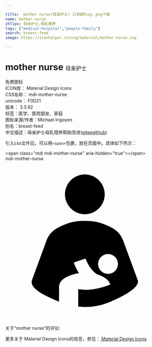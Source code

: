 ```yaml
---

title:  mother nurse(母亲护士) ICON转svg、png下载
name: mother-nurse
zhTips: 母亲护士,母乳喂养
tags: ["medical-hospital","people-family"]
search: breast-feed
image: https://iconhelper.cn/svg/material/mother-nurse.svg

---
```


# mother nurse  <small style="font-size: 60%;font-weight: 100">母亲护士</small>


<div class="detail-page">
<p>
<span><span class="badge-success badge">免费图标</span> </span>
<br/>
<span>
ICON库：
<span class="badge-secondary badge">Material Design Icons</span> 
</span>
<br/>
<span>
CSS名称：
<span class="badge-secondary badge">mdi-mother-nurse</span> 
</span>
<br/>
<span>
unicode：
<span class="badge-secondary badge">F0D21</span> 
<copy-btn content='F0D21' btn-title=""></copy-btn>
<copy-btn :content='String.fromCodePoint(parseInt("F0D21", 16))' btn-title="复制U"></copy-btn>
</span>
<br/>
<span>
版本：
<span class="badge-secondary badge">3.3.92</span> 
</span><br/><span>标签：<span class="badge-light badge"><router-link to="/tags/medical-hospital.html">医学、医院</router-link></span><span class="badge-light badge"><router-link to="/tags/people-family.html">朋友、家庭</router-link></span></span>
<br/>
<span>图标来源/作者：<span class="badge-light badge">Michael Irigoyen</span></span> 
<br/>
<span>别名：<span class="badge-light badge">breast-feed</span></span><br/><span class="zh-detail">中文描述：<span class="badge-primary badge">母亲护士</span><span class="badge-primary badge">母乳喂养</span><span class="help-link"><span>帮助改进</span>(<a href="https://gitee.com/liuwave/icon-helper/edit/master/json/material/mother-nurse.json" target="_blank" rel="noopener noreferrer">gitee</a><a href="https://github.com/liuwave/icon-helper/edit/master/json/material/mother-nurse.json" target="_blank" rel="noopener noreferrer">github</a></span>)</span><br/>
</p>
</div>
<div class="alert alert-dark">
  <i class="mdi mdi-mother-nurse mdi-48px"></i>
  <i class="mdi mdi-mother-nurse mdi-36px"></i>
  <i class="mdi mdi-mother-nurse mdi-24px"></i>
  <i class="mdi mdi-mother-nurse mdi-18px"></i>
</div>
<div>
  <p>引入css文件后，可以用<code>&lt;span&gt;</code>包裹，放在页面中。具体如下所示：    
  </p>
  <div class="alert alert-primary" style="font-size: 14px">
    &lt;span class="mdi mdi-mother-nurse" aria-hidden="true"&gt;&lt;/span&gt;
    <copy-btn content='<span class="mdi mdi-mother-nurse" aria-hidden="true"></span>'></copy-btn>
  </div>
  <div class="alert alert-secondary">
    <i class="mdi mdi-mother-nurse"
    style="font-size: 24px"
    aria-hidden="true"></i> mdi-mother-nurse
    <copy-btn content="mdi-mother-nurse" btn-title="复制图标名称"></copy-btn>
  </div>
</div>
<div id="svg" class="svg-wrap">
<svg xmlns="http://www.w3.org/2000/svg" viewBox="0 0 24 24"><path d="M12,2A3,3 0 0,1 15,5A3,3 0 0,1 12,8A3,3 0 0,1 9,5A3,3 0 0,1 12,2M20,18L18,12.56C17.65,11.57 17.34,10.71 16,10C14.62,9.3 13.62,9 12,9C10.37,9 9.38,9.3 8,10C6.66,10.71 6.35,11.57 6,12.56L4,18C3.68,19.35 6.36,20.44 8.11,21.19V19C8.11,18.05 8.97,17.38 10.69,16.97C10.85,16.93 11,16.91 11.12,16.89C10.58,16.07 10.36,15.34 10.34,15.28L12.11,14.68C12.12,14.7 12.63,16.27 13.84,17.06C14.05,17.13 14.26,17.21 14.46,17.3C15.23,17.64 15.69,18.08 15.84,18.61C14.5,19.14 13.22,19.41 12,19.41L11,19.31V21.94L12,22C13.37,22 14.67,21.72 15.89,21.19C17.64,20.44 20.25,19.13 20,18M15.5,17A1.5,1.5 0 0,1 14,15.5A1.5,1.5 0 0,1 15.5,14A1.5,1.5 0 0,1 17,15.5A1.5,1.5 0 0,1 15.5,17Z" /></svg>
</div>
<detail full-name='mdi-mother-nurse'></detail>
<div>
<p>关于“mother nurse”的评论:</p>
</div>
<Vssue title="关于“mother nurse”的评论" ></Vssue>    
<div><p>更多关于 Material Design Icons的信息，参见：<a target="_blank" href="https://iconhelper.cn/material.html"> Material Design Icons</a>
</p></div>
